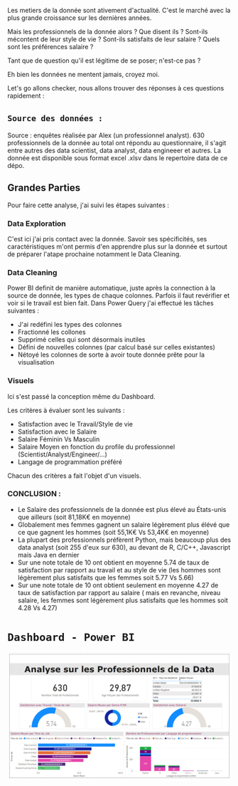 Les metiers de la donnée sont ativement d'actualité. C'est le marché avec la plus grande croissance sur les dernières années.

Mais les professionnels de la donnée alors ? 
Que disent ils ? 
Sont-ils mécontent de leur style de vie ?
Sont-ils satisfaits de leur salaire ?
Quels sont les préférences salaire ? 

Tant que de question qu'il est légitime de se poser; n'est-ce pas ?

Eh bien les données ne mentent jamais, croyez moi. 

Let's go allons checker, nous allons trouver des réponses à ces questions rapidement :


## `Source des données :`
Source : enquêtes réalisée par Alex (un professionnel analyst). 
630 professionnels de la donnée au total ont répondu au questionnaire, il s'agit entre autres des data scientist, data analyst, data engineeer et autres.
La donnée est disponible sous format excel .xlsv dans le repertoire data de ce dépo.

## Grandes Parties
Pour faire cette analyse, j'ai suivi les étapes suivantes :

### Data Exploration
C'est ici j'ai pris contact avec la donnée. Savoir ses spécificités, ses caractéristiques m'ont permis d'en apprendre plus sur la donnée et surtout de préparer l'atape prochaine notamment le Data Cleaning.

### Data Cleaning
Power BI definit de manière automatique, juste après la connection à la source de donnée, les types de chaque colonnes. Parfois il faut revérifier et voir si le travail est bien fait. 
Dans Power Query j'ai effectué les tâches suivantes :

- J'ai redéfini les types des colonnes
- Fractionné les collones
- Supprimé celles qui sont désormais inutiles
- Défini de nouvelles colonnes (par calcul basé sur celles existantes)
- Nétoyé les colonnes de sorte à avoir toute donnée prête pour la visualisation

### Visuels
Ici s'est passé la conception même du Dashboard. 

Les critères à évaluer sont les suivants :
- Satisfaction avec le Travail/Style de vie
- Satisfaction avec le Salaire
- Salaire Féminin Vs Masculin
- Salaire Moyen en fonction du profile du professionnel (Scientist/Analyst/Engineer/...)
- Langage de programmation préféré

Chacun des critères a fait l'objet d'un visuels.

### CONCLUSION :
- Le Salaire des professionnels de la donnée est plus élevé au États-unis que ailleurs (soit 81,18K€ en moyenne)
- Globalement mes femmes gagnent un salaire légèrement plus élévé que ce que gagnent les hommes (soit 55,1K€ Vs 53,4K€ en moyenne)
- La plupart des professionnels préfèrent Python, mais beaucoup plus des data analyst (soit 255 d'eux sur 630), au devant de R, C/C++, Javascript mais Java en dernier
- Sur une note totale de 10 ont obtient en moyenne 5.74 de taux de satisfaction par rapport au travail et au style de vie (les hommes sont légèrement plus satisfaits que les femmes soit 5.77 Vs 5.66)
- Sur une note totale de 10 ont obtient seulement en moyenne 4.27 de taux de satisfaction par rapport au salaire ( mais en revanche, niveau salaire, les femmes sont légèrement plus satisfaits que les hommes soit 4.28 Vs 4.27)

# `Dashboard - Power BI`

![`Dashboard`](image/DashbaordPowerBI.png)
